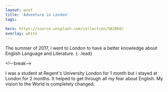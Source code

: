```yaml
---
layout: post
title: 'Adventure in London'
tags:
 
hero: https://source.unsplash.com/collection/582860/
overlay: white
---
```


The summer of 2017, i went to London to have a better knowledge about English Language and Literature.
{: .lead}

<!–-break-–>

I was a student at Regent's University London for 1 month but i stayed at London for 2 months. It helped to get through all my fear about English. My vision to the World is completely changed.

